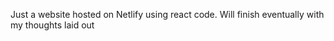 Just a website hosted on Netlify using react code. Will finish eventually with my thoughts laid out
